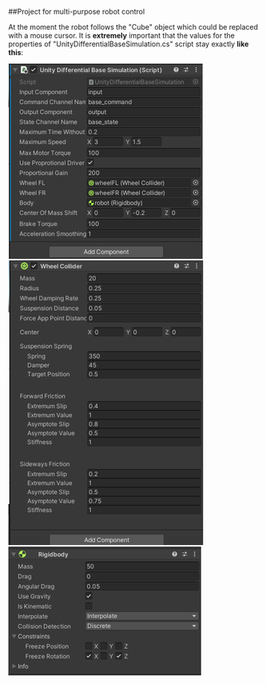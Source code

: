 ﻿##Project for multi-purpose robot control

At the moment the robot follows the "Cube" object which could be replaced with a mouse cursor.
It is **extremely** important that the values for the properties of "UnityDifferentialBaseSimulation.cs" script stay exactly **like this**:

![](img/ScriptParameters.png)
![](img/WheelCollider.png)
![](img/RigidBody.png)
